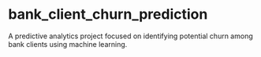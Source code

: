 # bank_client_churn_prediction
A predictive analytics project focused on identifying potential churn among bank clients using machine learning.
